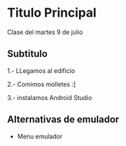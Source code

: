 # Titulo Principal
Clase del martes 9 de julio
## Subtitulo 

1.- LLegamos al edificio

2.- Comimos molletes :]

3.- instalamos Android Studio

## Alternativas de emulador
* Menu emulador
